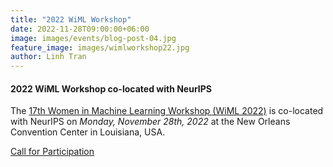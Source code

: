 ```yaml
---
title: "2022 WiML Workshop"
date: 2022-11-28T09:00:00+06:00
image: images/events/blog-post-04.jpg
feature_image: images/wimlworkshop22.jpg
author: Linh Tran
---
```

#### 2022 WiML Workshop co-located with NeurIPS

The [17th Women in Machine Learning Workshop (WiML 2022)](https://sites.google.com/view/wiml2022/) is co-located with NeurIPS on *Monday, November 28th, 2022* at the New Orleans Convention Center in Louisiana, USA. 

[Call for Participation](https://sites.google.com/view/wiml2022/call-for-participation)
